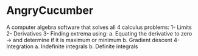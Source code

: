 # AngryCucumber
A computer algebra software that solves all 4 calculus problems: 
1- Limits
2- Derivatives
3- Finding extrema using:
a. Equating the derivative to zero → and determine if it is maximum or minimum
b. Gradient descent
4- Integration
a. Indefinite integrals
b. Definite integrals
